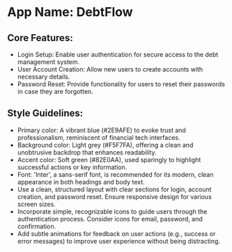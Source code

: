 # **App Name**: DebtFlow

## Core Features:

- Login Setup: Enable user authentication for secure access to the debt management system.
- User Account Creation: Allow new users to create accounts with necessary details.
- Password Reset: Provide functionality for users to reset their passwords in case they are forgotten.

## Style Guidelines:

- Primary color: A vibrant blue (#2E9AFE) to evoke trust and professionalism, reminiscent of financial tech interfaces.
- Background color: Light grey (#F5F7FA), offering a clean and unobtrusive backdrop that enhances readability.
- Accent color: Soft green (#82E0AA), used sparingly to highlight successful actions or key information.
- Font: 'Inter', a sans-serif font, is recommended for its modern, clean appearance in both headings and body text.
- Use a clean, structured layout with clear sections for login, account creation, and password reset. Ensure responsive design for various screen sizes.
- Incorporate simple, recognizable icons to guide users through the authentication process. Consider icons for email, password, and confirmation.
- Add subtle animations for feedback on user actions (e.g., success or error messages) to improve user experience without being distracting.